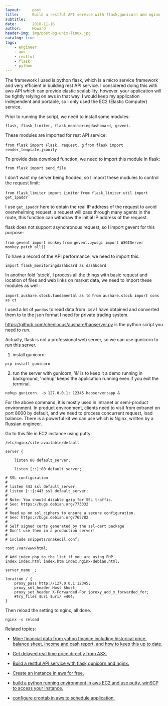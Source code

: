 ```yaml
---
layout:     post
title:      Build a restful API service with flask,gunicorn and nginx
subtitle:   
date:       2018-11-16
author:     Howard
header-img: img/post-bg-unix-linux.jpg
catalog: true
tags:
    - engineer
    - aws
    - restful
    - flask
    - python
---
```


The framework I used is python flask, which is a micro service framework and very efficient in building rest API service. I considered doing this with aws API which can provide elastic scalability, however, your application will be tightly relying on aws in that way.  I would keep my application independent and portable, so I only used the EC2 (Elastic Computer) service.  



Prior to running the script, we need to install some modules:



`flask, flask_limiter, flask_monitoringdashboard, gevent.` 



These modules are imported for rest API service:



`from flask import Flask, request, g`
`from flask import render_template,jsonify`



To provide data download function, we need to import this module in flask:

`from flask import send_file`



I don't want my server being flooded, so I import these modules to control the request limit:



`from flask_limiter import Limiter`
`from flask_limiter.util import get_ipaddr`



I use `get_ipaddr`  here to obtain the real IP address of the request to avoid overwhelming request, a request will pass through many agents in the route, this function can withdraw the initial IP address of the request. 



flask does not support asynchronous request, so I import gevent for this purpose:

`from gevent import monkey`
`from gevent.pywsgi import WSGIServer`
`monkey.patch_all()`



To have a record of the API performance, we need to import this:

`import flask_monitoringdashboard as dashboard`



In another fold 'stock', I process all the things with basic request and location of files and web links on market data,  we need to import these modules as well:



`import aushare.stock.fundamental as td`
`from aushare.stock import cons as ct`



I used a lot of `pandas` to read data from .csv I have obtained and converted them to to the json format I need for private trading system. 

https://github.com/chenlocus/aushare/haoserver.py is the python script you need to run. 



Actually, flask is not a professional web server, so we can use gunicorn to run this server. 



1) install gunicorn:

```
pip install gunicorn
```



2) run the server with gunicorn, '&' is to keep it a demo running in background, 'nohup' keeps the application running even if you exit the terminal. 

`nohup gunicorn  -b 127.0.0.1: 12345 haoserver:app &`



For the above command, it is mostly used in intranet or semi-product environment. In product environment, clients need to visit from extranet on port 8000 by default, and we need to process concurrent request, load balance. There is a powerful kit we can use which is Nginx, written by a Russian engineer.  

Go to this file in EC2 instance using putty:

`/etc/nginx/site-available/default`



	server {
	
		listen 80 default_server;
	
		listen [::]:80 default_server;
	
	# SSL configuration
	#
	# listen 443 ssl default_server;
	# listen [::]:443 ssl default_server;
	#
	# Note: You should disable gzip for SSL traffic.
	# See: https://bugs.debian.org/773332
	#
	# Read up on ssl_ciphers to ensure a secure configuration.
	# See: https://bugs.debian.org/765782
	#
	# Self signed certs generated by the ssl-cert package
	# Don't use them in a production server!
	#
	# include snippets/snakeoil.conf;
	
	root /var/www/html;
	
	# Add index.php to the list if you are using PHP
	index index.html index.htm index.nginx-debian.html;
	
	server_name _;
	
	location / {
		proxy_pass http://127.0.0.1:12345;
		proxy_set_header Host $host;
		proxy_set_header X-Forwarded-For $proxy_add_x_forwarded_for;
		#try_files $uri $uri/ =404;
	}


Then reload the setting to nginx, all done. 

`nginx -s reload`



Related topics: 

 - [Mine financial data from yahoo finance including historical price, balance sheet, income and cash report, and how to keep this up to date.](http://engineerman.club/2018/01/22/get-historical-data-with-python/)

 - [Get delayed real time price directly from ASX.](http://engineerman.club/2018/01/22/get-delayed-price-directly-from-ASX/)

 - [Build a restful API service with flask,gunicorn and nginx.](http://engineerman.club/2018/11/16/build-a-rest-API-service-to-provide-market-data-for-yourself/) 

 - [Create an instance in aws for free.](http://engineerman.club/2018/11/16/create-an-instance-in-aws-for-free/)

 - [build a python running environment in aws EC2 and use putty, winSCP to access your instance.](http://engineerman.club/2018/11/16/How-to-access-the-EC2-instance-in-AWS/)

 - [configure crontab in aws to schedule application.](http://engineerman.club/2018/11/16/Schedule-regular-tasks-in-AWS/)
